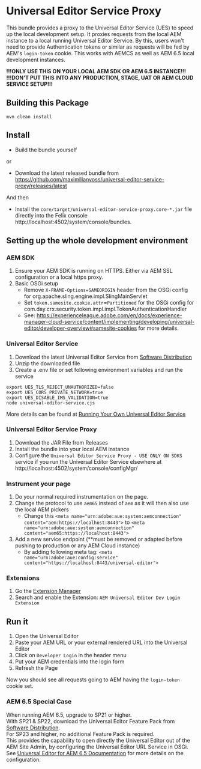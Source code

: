 # Universal Editor Service Proxy

This bundle provides a proxy to the Universal Editor Service (UES) to speed up the local development setup.
It proxies requests from the local AEM instance to a local running Universal Editor Service. 
By this, users won't need to provide Authentication tokens or similar as requests will be fed by AEM's `login-token` cookie.
This works with AEMCS as well as AEM 6.5 local development instances.

**!!!ONLY USE THIS ON YOUR LOCAL AEM SDK OR AEM 6.5 INSTANCE!!!**  
**!!!DON'T PUT THIS INTO ANY PRODUCTION, STAGE, UAT OR AEM CLOUD SERVICE SETUP!!!**

## Building this Package
```shell
mvn clean install
```

## Install
* Build the bundle yourself

or

* Download the latest released bundle from https://github.com/maximilianvoss/universal-editor-service-proxy/releases/latest

And then

* Install the `core/target/universal-editor-service-proxy.core-*.jar` file directly into the Felix console http://localhost:4502/system/console/bundles. 

## Setting up the whole development environment

### AEM SDK
1. Ensure your AEM SDK is running on HTTPS. Either via AEM SSL configuration or a local https proxy.
2. Basic OSGi setup 
    * Remove `X-FRAME-Options=SAMEORIGIN` header from the OSGi config for org.apache.sling.engine.impl.SlingMainServlet 
    * Set `token.samesite.cookie.attr`=`Partitioned` for the OSGi config for com.day.crx.security.token.impl.impl.TokenAuthenticationHandler
    * See: https://experienceleague.adobe.com/en/docs/experience-manager-cloud-service/content/implementing/developing/universal-editor/developer-overview#samesite-cookies for more details.

### Universal Editor Service
1. Download the latest Universal Editor Service from [Software Distribution](https://experience.adobe.com/#/downloads/content/software-distribution/en/aemcloud.html)
2. Unzip the downloaded file
3. Create a .env file or set following environment variables and run the service
```shell
export UES_TLS_REJECT_UNAUTHORIZED=false
export UES_CORS_PRIVATE_NETWORK=true
export UES_DISABLE_IMS_VALIDATION=true
node universal-editor-service.cjs
```

More details can be found at [Running Your Own Universal Editor Service](https://experienceleague.adobe.com/en/docs/experience-manager-cloud-service/content/implementing/developing/universal-editor/local-dev)

### Universal Editor Service Proxy
1. Download the JAR File from Releases
2. Install the bundle into your local AEM instance
3. Configure the `Universal Editor Service Proxy - USE ONLY ON SDKS` service if you run the Universal Editor Service elsewhere at http://localhost:4502/system/console/configMgr/ 

### Instrument your page
1. Do your normal required instrumentation on the page.
2. Change the protocol to use `aem65` instead of `aem` as it will then also use the local AEM pickers
    * Change this `<meta name="urn:adobe:aue:system:aemconnection" content="aem:https://localhost:8443">` to `<meta name="urn:adobe:aue:system:aemconnection" content="aem65:https://localhost:8443">`
3. Add a new service endpoint (**must be removed or adapted before pushing to production or any AEM Cloud instance)
   * By adding following meta tag: `<meta name="urn:adobe:aue:config:service" content="https://localhost:8443/universal-editor">`

### Extensions
1. Go the [Extension Manager](https://experience.adobe.com/#/aem/extension-manager/universal-editor)
2. Search and enable the Extension: `AEM Universal Editor Dev Login Extension`

## Run it
1. Open the Universal Editor
2. Paste your AEM URL or your external rendered URL into the Universal Editor
3. Click on `Developer Login` in the header menu
4. Put your AEM credentials into the login form 
5. Refresh the Page

Now you should see all requests going to AEM having the `login-token` cookie set.

### AEM 6.5 Special Case
When running AEM 6.5, upgrade to SP21 or higher.  
With SP21 & SP22, download the Universal Editor Feature Pack from [Software Distribution](https://experience.adobe.com/#/downloads/content/software-distribution/en/aem.html).  
For SP23 and higher, no additional Feature Pack is required.  
This provides the capability to open directly the Universal Editor out of the AEM Site Admin, by configuring the Universal Editor URL Service in OSGi.
See [Universal Editor for AEM 6.5 Documentation](https://experienceleague.adobe.com/en/docs/experience-manager-65/content/implementing/developing/headless/universal-editor/introduction#configure-services) for more details on the configuration.